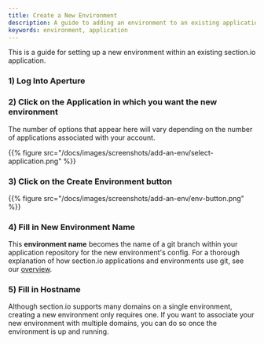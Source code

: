 ```yaml
---
title: Create a New Environment
description: A guide to adding an environment to an existing applications
keywords: environment, application
---
```


This is a guide for setting up a new environment within an existing section.io application.

### 1) Log Into Aperture

### 2) Click on the Application in which you want the new environment
  The number of options that appear here will vary depending on the number of applications associated with your account.

{{% figure src="/docs/images/screenshots/add-an-env/select-application.png" %}}
### 3) Click on the **Create Environment** button

{{% figure src="/docs/images/screenshots/add-an-env/env-button.png" %}}

### 4) Fill in **New Environment Name**
  This **environment name** becomes the name of a git branch within your application repository for the new environment's config. For a thorough explanation of how section.io applications and environments use git, see our [overview](/docs/topic-guides/account-management).

### 5) Fill in **Hostname**
  Although section.io supports many domains on a single environment, creating a new environment only requires one. If you want to associate your new environment with multiple domains, you can do so once the environment is up and running.  
